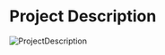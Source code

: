 # Project Description

![ProjectDescription](https://user-images.githubusercontent.com/74410797/104454139-73320980-55b6-11eb-9cd9-e1a120415c1f.jpg)
